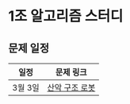 # 1조 알고리즘 스터디

## 문제 일정

|일정|문제 링크|
|:---:|:---:|
|3월 3일|[산악 구조 로봇](https://pro.mincoding.co.kr/enterprise/contest/ssafy_9/275/problem/A%ED%98%95_%EA%B8%B0%EC%B6%9C5)|
